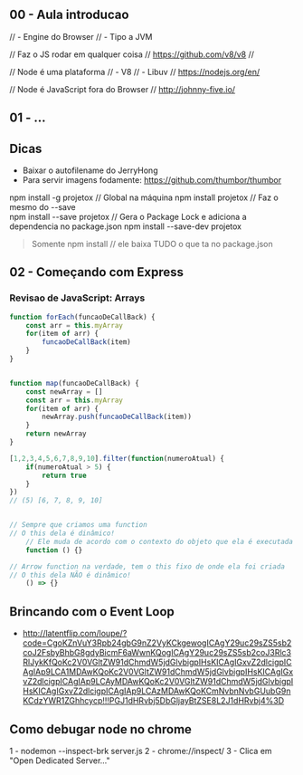 ## 00 - Aula introducao
// - Engine do Browser 
    // - Tipo a JVM

// Faz o JS rodar em qualquer coisa
    // https://github.com/v8/v8
    // 

// Node é uma plataforma
    // - V8
    // - Libuv
// https://nodejs.org/en/

// Node é JavaScript fora do Browser
// http://johnny-five.io/


## 01 - ...

## Dicas
- Baixar o autofilename do JerryHong
- Para servir imagens fodamente: https://github.com/thumbor/thumbor


npm install -g  projetox          // Global na máquina
npm install     projetox          //  Faz o mesmo do --save  
npm install --save projetox       // Gera o Package Lock e adiciona a dependencia no package.json
npm install --save-dev projetox

> Somente npm install // ele baixa TUDO o que ta no package.json


## 02 - Começando com Express

### Revisao de JavaScript: Arrays
```js
function forEach(funcaoDeCallBack) {
    const arr = this.myArray
    for(item of arr) {
        funcaoDeCallBack(item)
    }
}


function map(funcaoDeCallBack) {
    const newArray = []
    const arr = this.myArray
    for(item of arr) {
        newArray.push(funcaoDeCallBack(item))
    }
    return newArray
}

[1,2,3,4,5,6,7,8,9,10].filter(function(numeroAtual) {
	if(numeroAtual > 5) {
		return true
	}
})
// (5) [6, 7, 8, 9, 10]


// Sempre que criamos uma function
// O this dela é dinâmico!
    // Ele muda de acordo com o contexto do objeto que ela é executada
    function () {}

// Arrow function na verdade, tem o this fixo de onde ela foi criada
// O this dela NÃO é dinâmico!
    () => {}
```

## Brincando com o Event Loop
- http://latentflip.com/loupe/?code=CgoKZnVuY3Rpb24gbG9nZ2VyKCkgewogICAgY29uc29sZS5sb2coJ2FsbyBhbG8gdyBicmF6aWwnKQogICAgY29uc29sZS5sb2coJ3Rlc3RlJykKfQoKc2V0VGltZW91dChmdW5jdGlvbigpIHsKICAgIGxvZ2dlcigpICAgIAp9LCA1MDAwKQoKc2V0VGltZW91dChmdW5jdGlvbigpIHsKICAgIGxvZ2dlcigpICAgIAp9LCAyMDAwKQoKc2V0VGltZW91dChmdW5jdGlvbigpIHsKICAgIGxvZ2dlcigpICAgIAp9LCAzMDAwKQoKCmNvbnNvbGUubG9nKCdzYWR1ZGhhcycp!!!PGJ1dHRvbj5DbGljayBtZSE8L2J1dHRvbj4%3D

## Como debugar node no chrome
1 - nodemon --inspect-brk server.js
2 - chrome://inspect/
3 - Clica em "Open Dedicated Server..."